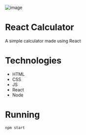 ![image](https://github.com/Saadat28Ali/ReactCalc/assets/119609356/f002f8ba-5ad7-42aa-ab53-8f9cfe83e745)

# React Calculator
A simple calculator made using React

# Technologies
- HTML
- CSS
- JS
- React
- Node

# Running
`
npm start
`
